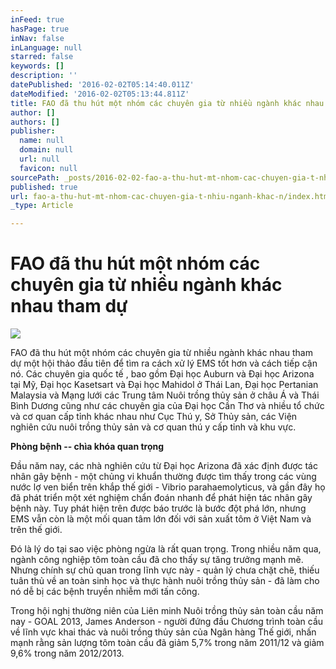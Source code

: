 ```yaml
---
inFeed: true
hasPage: true
inNav: false
inLanguage: null
starred: false
keywords: []
description: ''
datePublished: '2016-02-02T05:14:40.011Z'
dateModified: '2016-02-02T05:13:44.811Z'
title: FAO đã thu hút một nhóm các chuyên gia từ nhiều ngành khác nhau tham dự
author: []
authors: []
publisher:
  name: null
  domain: null
  url: null
  favicon: null
sourcePath: _posts/2016-02-02-fao-a-thu-hut-mt-nhom-cac-chuyen-gia-t-nhiu-nganh-khac-n.md
published: true
url: fao-a-thu-hut-mt-nhom-cac-chuyen-gia-t-nhiu-nganh-khac-n/index.html
_type: Article

---
```

# FAO đã thu hút một nhóm các chuyên gia từ nhiều ngành khác nhau tham dự
![](https://the-grid-user-content.s3-us-west-2.amazonaws.com/0ccfa501-f54e-4e5b-8bec-41eb6870d836.jpg)

FAO đã thu hút một nhóm các chuyên gia từ nhiều ngành khác nhau tham dự  một hội thảo đầu tiên để tìm ra cách xử lý EMS tốt hơn và cách tiếp cận nó. Các chuyên gia quốc tế , bao gồm Đại học Auburn và Đại học Arizona tại Mỹ, Đại học Kasetsart và Đại học Mahidol ở Thái Lan, Đại học Pertanian Malaysia và Mạng lưới các Trung tâm Nuôi trồng thủy sản ở châu Á và Thái Bình Dương cũng như các chuyên gia của Đại học Cần Thơ và nhiều tổ chức và cơ quan cấp tỉnh khác nhau như Cục Thú y, Sở Thủy sản, các Viện nghiên cứu nuôi trồng thủy sản và cơ quan thú y cấp tỉnh và khu vực.

**Phòng bệnh -- chìa khóa quan trọng**

Đầu năm nay, các nhà nghiên cứu từ Đại học Arizona đã xác định được tác nhân gây bệnh - một chủng vi khuẩn thường được tìm thấy trong các vùng nước lợ ven biển trên khắp thế giới - Vibrio parahaemolyticus, và gần đây họ đã phát triển một xét nghiệm chẩn đoán nhanh để phát hiện tác nhân gây bệnh này. Tuy phát hiện trên được báo trước là bước đột phá lớn, nhưng EMS vẫn còn là một mối quan tâm lớn đối với sản xuất tôm ở Việt Nam và trên thế giới.

Đó là lý do tại sao việc phòng ngừa là rất quan trọng. Trong nhiều năm qua, ngành công nghiệp tôm toàn cầu đã cho thấy sự tăng trưởng mạnh mẽ. Nhưng chính sự chủ quan trong lĩnh vực này - quản lý chưa chặt chẽ, thiếu tuân thủ về an toàn sinh học và thực hành nuôi trồng thủy sản - đã làm cho nó dễ bị các bệnh truyền nhiễm mới tấn công.

Trong hội nghị thường niên của Liên minh Nuôi trồng thủy sản toàn cầu năm nay - GOAL 2013, James Anderson - người đứng đầu Chương trình toàn cầu về lĩnh vực khai thác và nuôi trồng thủy sản của Ngân hàng Thế giới, nhấn mạnh rằng sản lượng tôm toàn cầu đã giảm 5,7% trong năm 2011/12 và giảm 9,6% trong năm 2012/2013\.
